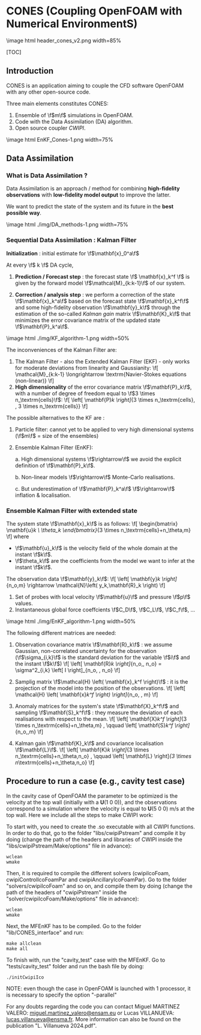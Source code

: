# CONES (Coupling OpenFOAM with Numerical EnvironmentS)

\image html header_cones_v2.png width=85%

[TOC]

## Introduction

CONES is an application aiming to couple the CFD software OpenFOAM with any other open-source code. 

Three main elements constitutes CONES:

1. Ensemble of \f$m\f$ simulations in OpenFOAM.
2. Code with the Data Assimilation (DA) algorithm.
3. Open source coupler *CWIPI*.

\image html EnKF_Cones-1.png width=75%

## Data Assimilation

### What is Data Assimilation ?
Data Assimilation is an approach / method for combining **high-fidelity observations** with **low-fidelity model output** to improve the latter.

We want to predict the state of the system and its future in the **best possible way**.

\image html ./img/DA_methods-1.png  width=75%

### Sequential Data Assimilation : Kalman Filter

**Initialization** : initial estimate for \f$\mathbf{x}_0^a\f$

At every \f$ k \f$ DA cycle,

1. **Prediction / Forecast step** : the forecast state \f$ \mathbf{x}_k^f \f$ is given by the forward model \f$\mathcal{M}_{k:k-1}\f$ of our system.

2. **Correction / analysis step** : we perform a correction of the state \f$\mathbf{x}_k^a\f$ based on the forecast state \f$\mathbf{x}_k^f\f$ and some high-fidelity observation \f$\mathbf{y}_k\f$ through the estimation of the so-called *Kalman gain* matrix \f$\mathbf{K}_k\f$ that minimizes the error covariance matrix of the updated state \f$\mathbf{P}_k^a\f$.

\image html ./img/KF_algorithm-1.png  width=50%

The inconveniences of the Kalman Filter are:
1. The Kalman Filter - also the Extended Kalman Filter (EKF) - only works for moderate deviations from linearity and Gaussianity:
\f[ \mathcal{M}_{k:k-1} \longrightarrow \textrm{Navier-Stokes equations (non-linear)} \f]
2. **High dimensionality** of the error covariance matrix \f$\mathbf{P}_k\f$, with a number of degree of freedom equal to \f$3 \times n_\textrm{cells}\f$:
\f[ \left[ \mathbf{P}_k \right]_{3 \times n_\textrm{cells}, \, 3 \times n_\textrm{cells}} \f]

The possible alternatives to the KF are :
1. Particle filter: cannot yet to be applied to very high dimensional systems (\f$m\f$ = size of the ensembles)
2. Ensemble Kalman Filter (EnKF):

    a. High dimensional systems \f$\rightarrow\f$ we avoid the explicit definition of \f$\mathbf{P}_k\f$.

    b. Non-linear models \f$\rightarrow\f$ Monte-Carlo realisations.

    c. But underestimation of \f$\mathbf{P}_k^a\f$ \f$\rightarrow\f$ inflation & localisation.

### Ensemble Kalman Filter with extended state

The system state \f$\mathbf{x}_k\f$ is as follows:
\f[
\begin{bmatrix}
    \mathbf{u}_k \\
    \theta_k
\end{bmatrix}_{3 \times n_\textrm{cells}+n_\theta,m}
\f]
where

- \f$\mathbf{u}_k\f$ is the velocity field of the whole domain at the instant \f$k\f$.
- \f$\theta_k\f$ are the coefficients from the model we want to infer at the instant \f$k\f$.

The observation data \f$\mathbf{y}_k\f$:
\f[
\left[ \mathbf{y}_k \right]_{n_o,m} \rightarrow \mathcal{N}\left( y_k,\mathbf{R}_k \right)
\f]

1. Set of probes with local velocity \f$\mathbf{u}\f$ and pressure \f$p\f$ values.
2. Instantaneous global force coeffcients \f$C_D\f$, \f$C_L\f$, \f$C_f\f$, ...

\image html ./img/EnKF_algorithm-1.png  width=50%

The following different matrices are needed:
1. Observation covariance matrix \f$\mathbf{R}_k\f$ : we assume Gaussian, non-correlated uncertainty for the observation (\f$\sigma_{i,k}\f$ is the standard deviation for the variable \f$i\f$ and the instant \f$k\f$)
\f[
    \left[ \mathbf{R}_k \right]_{n_o,\, n_o} = \sigma^2_{i,k} \left[ I \right]_{n_o, \, n_o}
\f]

2. Samplig matrix \f$\mathcal{H} \left( \mathbf{x}_k^f \right)\f$ : it is the projection of the model into the position of the observations.
\f[
    \left[ \mathcal{H} \left( \mathbf{x}_k^f \right) \right]_{n_o, \, m}
\f]

3. Anomaly matrices for the system's state \f$\mathbf{X}_k^f\f$ and sampling \f$\mathbf{S}_k^f\f$ : they measure the deviation of each realisations with respect to the mean.
\f[
    \left[ \mathbf{X}_k^f \right]_{3 \times n_\textrm{cells}+n_\theta,m} , \qquad \left[ \mathbf{S}_k^f \right]_{n_o,\,m}
\f]

4. Kalman gain \f$\mathbf{K}_k\f$ and covariance localisation \f$\mathbf{L}\f$.
\f[
    \left[ \mathbf{K}_k \right]_{3 \times n_\textrm{cells}+n_\theta,n_o} , \qquad \left[ \mathbf{L} \right]_{3 \times n_\textrm{cells}+n_\theta,n_o} 
\f]



## Procedure to run a case (e.g., cavity test case)

In the cavity case of OpenFOAM the parameter to be optimized is the velocity at the top wall (initially with a **U**(1 0 0)), and the observations correspond to a simulation where the velocity is equal to **U**(5 0 0) m/s at the top wall. Here we include all the steps to make CWIPI work:

To start with, you need to create the .so executable with all CWIPI functions. In order to do that, go to the folder "libs/cwipiPstream" and compile it by doing (change the path of the headers and libraries of CWIPI inside the "libs/cwipiPstream/Make/options" file in advance):
```
wclean
wmake
```

Then, it is required to compile the different solvers (cwipiIcoFoam, cwipiControlIcoFoamPar and cwipiAncillaryIcoFoamPar). Go to the folder "solvers/cwipiIcoFoam" and so on, and compile them by doing (change the path of the headers of "cwipiPstream" inside the "solver/cwipiIcoFoam/Make/options" file in advance):
```
wclean
wmake
```

Next, the MFEnKF has to be compiled. Go to the folder "lib/CONES_interface" and run:
```
make allclean
make all
```

To finish with, run the "cavity_test" case with the MFEnKF. Go to "tests/cavity_test" folder and run the bash file by doing:
```
./initCwipiIco
```

NOTE: even though the case in OpenFOAM is launched with 1 processor, it is necessary to specify the option "-parallel"

For any doubts regarding the code you can contact Miguel MARTINEZ VALERO: miguel.martinez_valero@ensam.eu or Lucas VILLANUEVA: lucas.villanueva@ensma.fr. More information can also be found on the publication "L. Villanueva 2024.pdf".
